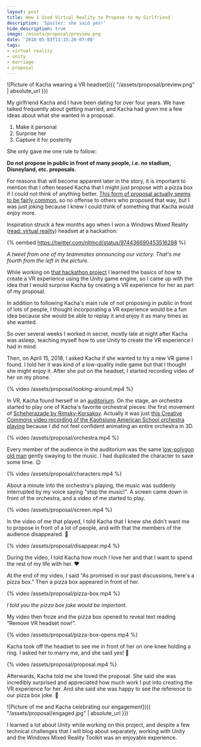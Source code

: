 ```yaml
---
layout: post
title: How I Used Virtual Reality to Propose to my Girlfriend
description: 'Spoiler: she said yes!'
hide_description: true
image: /assets/proposal/preview.png
date: '2018-05-03T11:15:26-07:00'
tags:
- virtual reality
- unity
- marriage
- proposal
---
```


![Picture of Kacha wearing a VR headset]({{ "/assets/proposal/preview.png" | absolute_url }})

My girlfriend Kacha and I have been dating for over four years. We have talked frequently about getting married, and Kacha had given me a few ideas about what she wanted in a proposal:

1. Make it personal
2. Surprise her
3. Capture it for posterity

She only gave me one rule to follow:

**Do not propose in public in front of many people, i.e. no stadium, Disneyland, etc. proposals.**

For reasons that will become apparent later in the story, it is important to mention that I often teased Kacha that I might just propose with a pizza box if I could not think of anything better. [This form of proposal actually seems to be fairly common](https://www.womangettingmarried.com/pizza-marriage-proposals/), so no offense to others who proposed that way, but I was just joking because I knew I could think of something that Kacha would enjoy more.

Inspiration struck a few months ago when I won a Windows Mixed Reality ([read: virtual reality](https://www.theverge.com/2017/9/1/16232704/microsoft-windows-mixed-reality-headsets-controllers)) headset at a hackathon:

{% oembed https://twitter.com/nltmcd/status/974436690453516288 %}

_A tweet from one of my teammates announcing our victory. That's me fourth from the left in the picture._

While working on [that hackathon project](https://devpost.com/software/paint-mate-ar) I learned the basics of how to create a VR experience using the Unity game engine, so I came up with the idea that I would surprise Kacha by creating a VR experience for her as part of my proposal.

In addition to following Kacha's main rule of not proposing in public in front of lots of people, I thought incorporating a VR experience would be a fun idea because she would be able to replay it and enjoy it as many times as she wanted.

So over several weeks I worked in secret, mostly late at night after Kacha was asleep, teaching myself how to use Unity to create the VR experience I had in mind.

Then, on April 15, 2018, I asked Kacha if she wanted to try a new VR game I found. I told her it was kind of a low-quality indie game but that I thought she might enjoy it. After she put on the headset, I started recording video of her on my phone.

{% video /assets/proposal/looking-around.mp4 %}

In VR, Kacha found herself in an [auditorium](https://www.turbosquid.com/3d-models/3d-concert-hall-chairs-model/991147). On the stage, an orchestra started to play one of Kacha's favorite orchestral pieces: the first movement of [Scheherazade by Rimsky-Korsakov](https://en.wikipedia.org/wiki/Scheherazade_%28Rimsky-Korsakov%29). Actually it was just [this Creative Commons video recording of the Kaohsiung American School orchestra playing](https://youtu.be/xszIc_NYalo?t=3m40s) because I did not feel confident animating an entire orchestra in 3D.

{% video /assets/proposal/orchestra.mp4 %}

Every member of the audience in the auditorium was the same [low-polygon old man](https://www.cgtrader.com/free-3d-models/character/man/man-in-suit-f3d672f00f8cb4706839f2e12d2f3895) gently swaying to the music. I had duplicated the character to save some time. 😉

{% video /assets/proposal/characters.mp4 %}

About a minute into the orchestra's playing, the music was suddenly interrupted by my voice saying "stop the music!". A screen came down in front of the orchestra, and a video of me started to play.

{% video /assets/proposal/screen.mp4 %}

In the video of me that played, I told Kacha that I knew she didn't want me to propose in front of a lot of people, and with that the members of the audience disappeared. 💨

{% video /assets/proposal/disappear.mp4 %}

During the video, I told Kacha how much I love her and that I want to spend the rest of my life with her. ❤️

At the end of my video, I said "As promised in our past discussions, here's a pizza box." Then a pizza box appeared in front of her.

{% video /assets/proposal/pizza-box.mp4 %}

_I told you the pizza box joke would be important._

My video then froze and the pizza box opened to reveal text reading "Remove VR headset now!".

{% video /assets/proposal/pizza-box-opens.mp4 %}

Kacha took off the headset to see me in front of her on one knee holding a ring. I asked her to marry me, and she said yes! 🎉

{% video /assets/proposal/proposal.mp4 %}

Afterwards, Kacha told me she loved the proposal. She said she was incredibly surprised and appreciated how much work I put into creating the VR experience for her. And she said she was happy to see the reference to our pizza box joke. 🍕

![Picture of me and Kacha celebrating our engagement]({{ "/assets/proposal/engaged.jpg" | absolute_url }})

I learned a lot about Unity while working on this project, and despite a few technical challenges that I will blog about separately, working with Unity and the Windows Mixed Reality Toolkit was an enjoyable experience.

